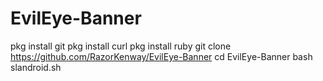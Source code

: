 # EvilEye-Banner
pkg install git
pkg install curl
pkg install ruby
git clone https://github.com/RazorKenway/EvilEye-Banner
cd EvilEye-Banner 
bash slandroid.sh
